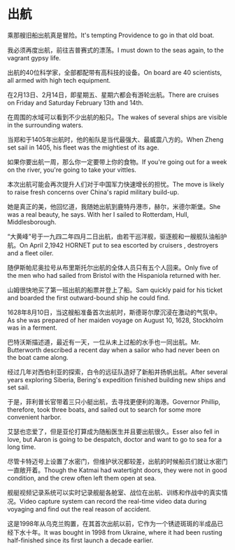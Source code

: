 # 出航

<p><span class="chinese">乘那艘旧船出航真是冒险。</span><span class="english">It's tempting Providence to go in that old boat.</span></p>

<p><span class="chinese">我必须再度出航，前往吉普赛式的漂荡。</span><span class="english">I must down to the seas again, to the vagrant gypsy life.</span></p>

<p><span class="chinese">出航的40位科学家，全部都配带有高科技的设备。</span><span class="english">On board are 40 scientists, all armed with high tech equipment.</span></p>

<p><span class="chinese">在2月13日、2月14日，即星期五、星期六都会有游轮出航。</span><span class="english">There are cruises on Friday and Saturday February 13th and 14th.</span></p>

<p><span class="chinese">在周围的水域可以看到不少出航的船只。</span><span class="english">The wakes of several ships are visible in the surrounding waters.</span></p>

<p><span class="chinese">当郑和于1405年出航时，他的船队是当代最强大、最威震八方的。</span><span class="english">When Zheng set sail in 1405, his fleet was the mightiest of its age.</span></p>

<p><span class="chinese">如果你要出航一周，那么你一定要带上你的食物。</span><span class="english">If you're going out for a week on the river, you're going to take your vittles.</span></p>

<p><span class="chinese">本次出航可能会再次提升人们对于中国军力快速增长的担忧。</span><span class="english">The move is likely to raise fresh concerns over China's rapid military build-up.</span></p>

<p><span class="chinese">她是真正的美，他回忆道，我随她出航到鹿特丹港市，赫尔，米德尔斯堡。</span><span class="english">She was a real beauty, he says. With her I sailed to Rotterdam, Hull, Middlesborough.</span></p>

<p><span class="chinese">“大黄峰”号于一九四二年四月二日出航，由若干巡洋舰，驱逐舰和一艘舰队油船护航。</span><span class="english">On April 2,1942 HORNET put to sea escorted by cruisers , destroyers and a fleet oiler.</span></p>

<p><span class="chinese">随伊斯帕尼奥拉号从布里斯托尔出航的全体人员只有五个人回来。</span><span class="english">Only five of the men who had sailed from Bristol with the Hispaniola returned with her.</span></p>

<p><span class="chinese">山姆很快地买了第一班出航的船票并登上了船。</span><span class="english">Sam quickly paid for his ticket and boarded the first outward-bound ship he could find.</span></p>

<p><span class="chinese">1628年8月10日，当这艘船准备首次出航时，斯德哥尔摩沉浸在激动的气氛中。</span><span class="english">As she was prepared of her maiden voyage on August 10, 1628, Stockholm was in a ferment.</span></p>

<p><span class="chinese">巴特沃斯描述道，最近有一天，一位从未上过船的水手也一同出航。</span><span class="english">Mr. Butterworth described a recent day when a sailor who had never been on the boat came along.</span></p>

<p><span class="chinese">经过几年对西伯利亚的探索，白令的远征队造好了新船并扬帆出航。</span><span class="english">After several years exploring Siberia, Bering's expedition finished building new ships and set sail.</span></p>

<p><span class="chinese">于是，菲利普长官带着三只小艇出航，去寻找更便利的海港。</span><span class="english">Governor Phillip, therefore, took three boats, and sailed out to search for some more convenient harbor.</span></p>

<p><span class="chinese">艾瑟也恋爱了，但是亚伦打算成为随船医生并且要出航很久。</span><span class="english">Esser also fell in love, but Aaron is going to be despatch, doctor and want to go to sea for a long time.</span></p>

<p><span class="chinese">尽管卡特迈号上设置了水密门，但维护状况都较差，出航的时候船员们就让水密门一直敞开着。</span><span class="english">Though the Katmai had watertight doors, they were not in good condition, and the crew often left them open at sea.</span></p>

<p><span class="chinese">舰艇视频记录系统可以实时记录舰艇各舱室、战位在出航、训练和作战中的真实情况。</span><span class="english">Video capture system can record the real-time video data during voyaging and find out the real reason of accident.</span></p>

<p><span class="chinese">这是1998年从乌克兰购置，在其首次出航以前，它作为一个锈迹斑斑的半成品已经下水十年。</span><span class="english">It was bought in 1998 from Ukraine, where it had been rusting half-finished since its first launch a decade earlier.</span></p>

